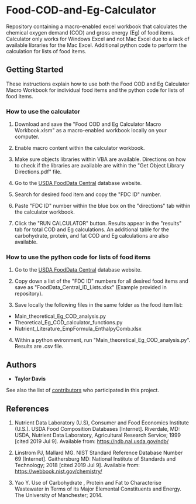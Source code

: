 # Food-COD-and-Eg-Calculator
Repository containing a macro-enabled excel workbook that calculates the chemical oxygen demand (COD) and gross energy (Eg) of food items. Calculator only works for Windows Excel and not Mac Excel due to a lack of available libraries for the Mac Excel. Additional python code to perform the calculation for lists of food items. 

## Getting Started

These instructions explain how to use both the Food COD and Eg Calculator Macro Workbook for individual food items and the python code for lists of food items. 


### How to use the calculator

1. Download and save the "Food COD and Eg Calculator Macro Workbook.xlsm" as a macro-enabled workbook locally on your computer.

2. Enable macro content within the calculator workbook. 

3. Make sure objects libraries within VBA are available. Directions on how to check if the libraries are available are within the "Get Object Library Directions.pdf" file. 

4. Go to the [USDA FoodData Central](https://fdc.nal.usda.gov/index.html) database website.

5. Search for desired food item and copy the "FDC ID" number.

6. Paste "FDC ID" number within the blue box on the "directions" tab within the calculator workbook.

7. Click the "RUN CALCULATOR" button. Results appear in the "results" tab for total COD and Eg calculations. An additional table for the carbohydrate, protein, and fat COD and Eg calculations are also available. 

### How to use the python code for lists of food items

1. Go to the [USDA FoodData Central](https://fdc.nal.usda.gov/index.html) database website.

2. Copy down a list of the "FDC ID" numbers for all desired food items and save as "FoodData_Central_ID_Lists.xlsx"  (Example provided in repository). 

3. Save locally the following files in the same folder as the food item list:
* Main_theoretical_Eg_COD_analysis.py
* Theoretical_Eg_COD_calculator_functions.py
* Nutrient_Literature_EmpFormula_EnthalpyComb.xlsx

4. Within a python evironment, run "Main_theoretical_Eg_COD_analysis.py". Results are .csv file. 


## Authors

* **Taylor Davis** 

See also the list of [contributors](https://github.com/your/project/contributors) who participated in this project.


## References

1. Nutrient Data Laboratory (U.S), Consumer and Food Economics Institute (U.S.). USDA Food Composition Databases [Internet]. Riverdale, MD: USDA, Nutrient Data Laboratory, Agricultural Research Service; 1999 [cited 2019 Jul 9]. Available from: https://ndb.nal.usda.gov/ndb/

2. Linstrom PJ, Mallard MG. NIST Standard Reference Database Number 69 [Internet]. Gaithersburg MD: National Institute of Standards and Technology; 2018 [cited 2019 Jul 9]. Available from: https://webbook.nist.gov/chemistry/

3. Yao Y. Use of Carbohydrate , Protein and Fat to Characterise Wastewater in Terms of its Major Elemental Constituents and Energy. The University of Manchester; 2014. 
